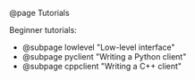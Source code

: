 @page Tutorials

Beginner tutorials:
- @subpage lowlevel "Low-level interface"
- @subpage pyclient "Writing a Python client"
- @subpage cppclient "Writing a C++ client"
